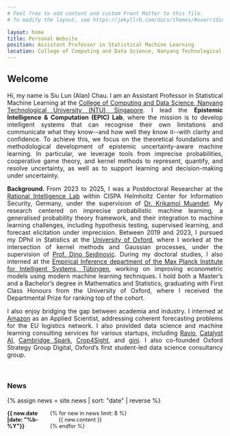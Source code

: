```yaml
---
# Feel free to add content and custom Front Matter to this file.
# To modify the layout, see https://jekyllrb.com/docs/themes/#overriding-theme-defaults

layout: home
title: Personal Website
position: Assistant Professor in Statistical Machine Learning
location: College of Computing and Data Science, Nanyang Technological University, Singapore
---
```


<style>
.small-text {
    font-size: 0.9em;
}
        dt {
            float: left;
            clear: left;
            width: 100px;
            text-align: left;
            font-weight: bold;
        }
        dd {
            margin-left: 120px; /* Adjust this value for tab distance */
        }
</style>

## Welcome
<p align="justify">
Hi, my name is Siu Lun (Alan) Chau. I am an Assistant Professor in Statistical Machine Learning at the <a href="https://www.ntu.edu.
sg/computing">College of Computing and Data Science, Nanyang Technological University (NTU), Singapore</a>. I lead the 
<b>Epistemic Intelligence & Computation 
(EPIC) Lab</b>, where the mission is to develop intelligent systems that can recognise their own limitations and communicate
what they know--and how well they know it--with clarity and confidence. To achieve this, we focus on the 
theoretical foundations and methodological development of epistemic uncertainty-aware machine learning. In particular, we 
leverage tools from imprecise probabilities, cooperative game theory, and kernel methods to represent, quantify, and resolve
uncertainty, as well as to support learning and decision-making under uncertainty. 

<p align="justify">
<b> Background. </b> From 2023 to 2025, I was a Postdoctoral Researcher at the <a href="https://ri-lab.org/">Rational
Intelligence Lab</a> within CISPA Helmholtz Center for Information Security, Germany,
under the supervision of <a href="https://www.krikamol.org/">Dr. Krikamol Muandet</a>. My research centered on 
imprecise probabilistic machine learning, a generalised probability theory framework, and their integration to machine learning 
challenges, including hypothesis testing, supervised learning, and forecast elicitation under imprecision. Between 2019 and 2023, I 
pursued my DPhil in 
Statistics at the <a href="https://csml.stats.ox.ac.uk/">University of Oxford</a>,
where I worked at the intersection of kernel methods and Gaussian processes, under the 
supervision of <a href="https://sejdino.github.io/">Prof. Dino Sejdinovic</a>. 
During my doctoral studies, I also interned at the <a href="https://ei.is.mpg.de/">
Empirical Inference department of the Max Planck Institute for Intelligent Systems, Tübingen</a>, working on improving econometric 
models using modern machine learning techniques. I hold both a Master’s and a Bachelor’s degree in Mathematics and Statistics, 
graduating with First Class Honours from the University of Oxford, where I received the Departmental Prize for ranking top of the cohort.
</p>


<p align="justify">
I also enjoy bridging the gap between academia and industry. I interned at <a href="https://relay.amazon.de/?
tag=gmar&user=de&ref=gs_c_136100420583xkwd-829792795643_ki">Amazon</a> as an Applied Scientist, addressing coherent forecasting problems 
for the EU logistics network. I also provided data science and machine learning consulting services for various startups, including <a 
href="https://ravio.com/">Ravio</a>, <a href="https://catalystlab.ai/">Catalyst AI</a>, <a href="https://www.cambridgespark.
com/">Cambridge Spark</a>, <a href="https://www.potatopro.com/companies/crop4sight">Crop4Sight</a>, and <a href="https://www.
verifiedmetrics.com/">gini</a>. I also co-founded Oxford Strategy Group Digital, Oxford’s first student-led data science consultancy group.
</p>


[//]: # (<p align="justify">)

[//]: # (Hello! My name is Siu Lun Chau &#40;周兆麟&#41;, currently a postdoctoral researcher at the <a href="https://ri-lab.org/">Rational Intelligence Lab</a> within )

[//]: # (<a href="https://cispa.de">CISPA</a> Helmholtz Center for Information Security in Germany. I work under the guidance of )

[//]: # (<a href="https://www.krikamol.org/">Dr. Krikamol Muandet</a>, focusing on advancing the theory and practice of epistemic machine learning, i.e. making models acknolwedge what they don't know, and effecitively communicating)

[//]: # (what they know. To achieve this goal, we need better methods for modelling <b>uncertainty</b>, <b>explanability</b>, and <b>preferences</b>.)

[//]: # ()
[//]: # (</p>)

[//]: # ()
[//]: # (<p align="justify">)

[//]: # (Before joining CISPA, I obtanied my DPhil in Statistical Machine Learning from the University of Oxford, where I worked on problems in the intersection of kernel methods and Gaussian processes under the supervision of <a href="https://sejdino.github.io/">Prof. Dino Sejdinovic</a>. I also interned at Amazon as an Applied Scientist, where I tackled coherent forecasting problems for the EU logistics network. I also interned at the Max Planck Institute for Intelligent Systems, where I worked on improving econometric models with modern machine learning approaches.)

[//]: # (</p>)

[//]: # ()
[//]: # (<p align="justify">)

[//]: # (I hold both a master's and undergraduate degree in Mathematics and Statistics with First Class Honours from the University of Oxford. During my master's, I worked with <a href="https://www.vanderschaar-lab.com/">Prof. Mihaela van der Schaar</a> on modelilng diseases trajectories using Bayesian nonparametric methods.)

[//]: # (</p>)

[//]: # ()
[//]: # (<p align="justify">)

[//]: # (You can read more about my research interests <a href="https://chau999.github.io/research/">here</a>. Please do not hesitate to reach out if you would like to collaborate, I am always excited to hear from you :&#41;)

[//]: # (</p>)

<br>

### News

{% assign news = site.news | sort: "date" | reverse %}
<div class="small-text">
<dl>
{% for new in news limit: 8 %}
<dt>{{ new.date |date: "%b-%Y"}}</dt>
<dd>{{ new.content }}</dd>
{% endfor %}
</dl>
</div>




